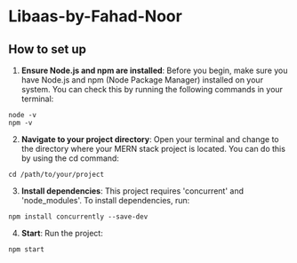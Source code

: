 # Libaas-by-Fahad-Noor
## How to set up
1. **Ensure Node.js and npm are installed**: Before you begin, make sure you have Node.js and npm (Node Package Manager) installed on your system. You can check this by running the following commands in your terminal:
```
node -v
npm -v
```
2. **Navigate to your project directory**: Open your terminal and change to the directory where your MERN stack project is located. You can do this by using the cd command:
```
cd /path/to/your/project
```
3. **Install dependencies**: This project requires 'concurrent' and 'node_modules'. To install dependencies, run:
```
npm install concurrently --save-dev
```
4. **Start**: Run the project:
```
npm start
```
